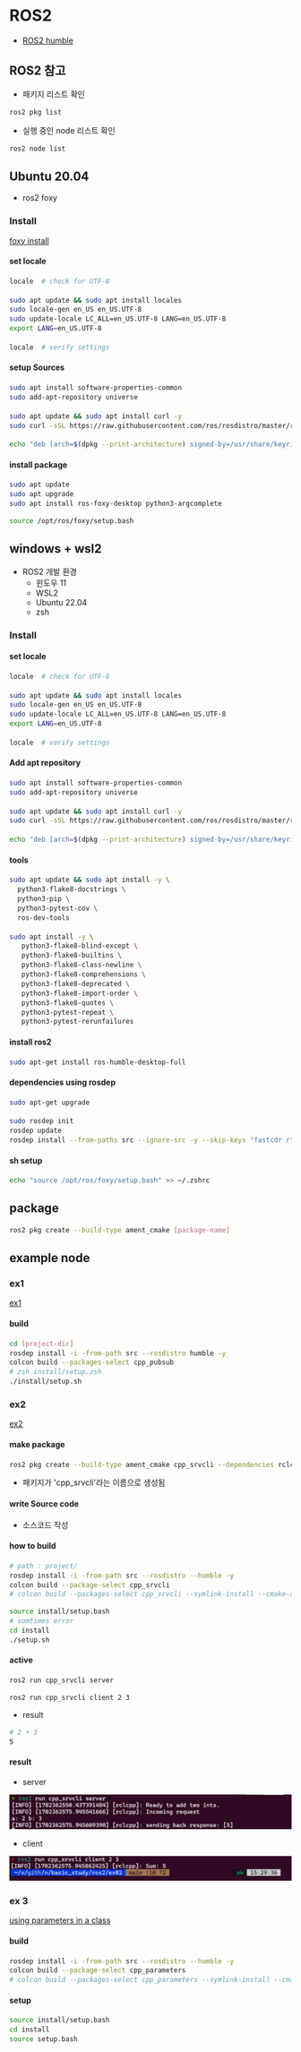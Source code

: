 # ROS2

- [ROS2 humble](https://docs.ros.org/en/humble/index.html)

## ROS2 참고

- 패키지 리스트 확인

```bash
ros2 pkg list
```

- 실행 중인 node 리스트 확인

```bash
ros2 node list
```

## Ubuntu 20.04

- ros2 foxy

### Install

[foxy install](https://docs.ros.org/en/foxy/Installation/Ubuntu-Install-Debians.html)

#### set locale

```bash
locale  # check for UTF-8

sudo apt update && sudo apt install locales
sudo locale-gen en_US en_US.UTF-8
sudo update-locale LC_ALL=en_US.UTF-8 LANG=en_US.UTF-8
export LANG=en_US.UTF-8

locale  # verify settings
```

#### setup Sources

```bash
sudo apt install software-properties-common
sudo add-apt-repository universe

sudo apt update && sudo apt install curl -y
sudo curl -sSL https://raw.githubusercontent.com/ros/rosdistro/master/ros.key -o /usr/share/keyrings/ros-archive-keyring.gpg

echo "deb [arch=$(dpkg --print-architecture) signed-by=/usr/share/keyrings/ros-archive-keyring.gpg] http://packages.ros.org/ros2/ubuntu $(. /etc/os-release && echo $UBUNTU_CODENAME) main" | sudo tee /etc/apt/sources.list.d/ros2.list > /dev/null
```

#### install package

```bash
sudo apt update
sudo apt upgrade
sudo apt install ros-foxy-desktop python3-argcomplete
```

```bash
source /opt/ros/foxy/setup.bash
```

## windows + wsl2

- ROS2 개발 환경
  - 윈도우 11
  - WSL2
  - Ubuntu 22.04
  - zsh

### Install

#### set locale

```bash
locale  # check for UTF-8

sudo apt update && sudo apt install locales
sudo locale-gen en_US en_US.UTF-8
sudo update-locale LC_ALL=en_US.UTF-8 LANG=en_US.UTF-8
export LANG=en_US.UTF-8

locale  # verify settings
```

#### Add apt repository

```bash
sudo apt install software-properties-common
sudo add-apt-repository universe

sudo apt update && sudo apt install curl -y
sudo curl -sSL https://raw.githubusercontent.com/ros/rosdistro/master/ros.key -o /usr/share/keyrings/ros-archive-keyring.gpg

echo "deb [arch=$(dpkg --print-architecture) signed-by=/usr/share/keyrings/ros-archive-keyring.gpg] http://packages.ros.org/ros2/ubuntu $(. /etc/os-release && echo $UBUNTU_CODENAME) main" | sudo tee /etc/apt/sources.list.d/ros2.list > /dev/null
```

#### tools

```bash
sudo apt update && sudo apt install -y \
  python3-flake8-docstrings \
  python3-pip \
  python3-pytest-cov \
  ros-dev-tools
  
sudo apt install -y \
   python3-flake8-blind-except \
   python3-flake8-builtins \
   python3-flake8-class-newline \
   python3-flake8-comprehensions \
   python3-flake8-deprecated \
   python3-flake8-import-order \
   python3-flake8-quotes \
   python3-pytest-repeat \
   python3-pytest-rerunfailures
```

#### install ros2

```bash
sudo apt-get install ros-humble-desktop-full
```

#### dependencies using rosdep

```bash
sudo apt-get upgrade

sudo rosdep init
rosdep update
rosdep install --from-paths src --ignore-src -y --skip-keys "fastcdr rti-connext-dds-6.0.1 urdfdom_headers"
```

#### sh setup

```bash
echo "source /opt/ros/foxy/setup.bash" >> ~/.zshrc
```

## package

```bash
ros2 pkg create --build-type ament_cmake [package-name]
```

## example node

### ex1

[ex1](https://docs.ros.org/en/foxy/Tutorials/Beginner-Client-Libraries/Writing-A-Simple-Cpp-Publisher-And-Subscriber.html)

#### build

```bash
cd [project-dir]
rosdep install -i -from-path src --rosdistro humble -y
colcon build --packages-select cpp_pubsub
# zsh install/setup.zsh
./install/setup.sh
```

### ex2

[ex2](https://docs.ros.org/en/foxy/Tutorials/Beginner-Client-Libraries/Writing-A-Simple-Cpp-Service-And-Client.html)

#### make package

```bash
ros2 pkg create --build-type ament_cmake cpp_srvcli --dependencies rclcpp example_interfaces
```

- 패키지가 'cpp_srvcli'라는 이름으로 생성됨

#### write Source code

- 소스코드 작성

#### how to build

```bash
# path : project/
rosdep install -i -from-path src --rosdistro --humble -y
colcon build --package-select cpp_srvcli
# colcon build --packages-select cpp_srvcli --symlink-install --cmake-args -DCMAKE_BUILD_TYPE=Release # when cannot found package using "ros2 run"
```

```bash
source install/setup.bash
# somtimes error
cd install
./setup.sh
```

#### active

```bash
ros2 run cpp_srvcli server
```

```bash
ros2 run cpp_srvcli client 2 3
```

- result

```bash
# 2 + 3 
5
```

#### result

- server

![result server](image/ex02_result_server.png)

- client

![result client](image/ex02_result_client.png)

### ex 3

[using parameters in a class](https://docs.ros.org/en/iron/Tutorials/Beginner-Client-Libraries/Using-Parameters-In-A-Class-CPP.html#)

#### build

```bash
rosdep install -i -from-path src --rosdistro --humble -y
colcon build --package-select cpp_parameters
# colcon build --packages-select cpp_parameters --symlink-install --cmake-args -DCMAKE_BUILD_TYPE=Release # when cannot found package using "ros2 run"
```

#### setup

```bash
source install/setup.bash
cd install
source setup.bash
```